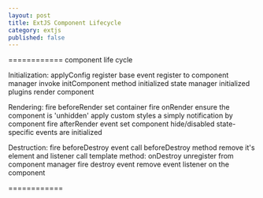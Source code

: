 ```yaml
---
layout: post
title: ExtJS Component Lifecycle
category: extjs
published: false
---
```


============
component life cycle

Initialization:
    applyConfig
    register base event
    register to component manager
    invoke initComponent method
    initialized state manager
    initialized plugins
    render component

Rendering:
    fire beforeRender
    set container
    fire onRender
    ensure the component is 'unhidden'
    apply custom styles
    a simply notification by component
    fire afterRender event
    set component hide/disabled
    state-specific events are initialized

Destruction:
    fire beforeDestroy event
    call beforeDestroy method
    remove it's element and listener
    call template method: onDestroy
    unregister from component manager
    fire destroy event
    remove event listener on the component

============
